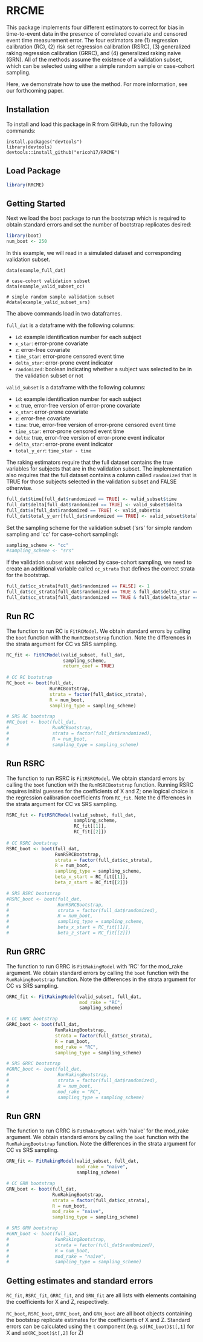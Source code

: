 
# RRCME

This package implements four different estimators to correct 
for bias in time-to-event data in the presence of correlated 
covariate and censored event time measurement error. The four 
estimators are (1) regression calibration (RC), 
(2) risk set regression calibration (RSRC),
(3) generalized raking regression calibration (GRRC), and 
(4) generalized raking naive (GRN). All of the methods assume the 
existence of a validation subset, which can be selected using
either a simple random sample or case-cohort sampling. 

Here, we demonstrate how to use the method. For more information, 
see our forthcoming paper. 

## Installation

To install and load this package in R from GitHub, run the following commands:
  
```{r}
install.packages("devtools")
library(devtools)
devtools::install_github("ericoh17/RRCME")
```

## Load Package
```R
library(RRCME)
```

## Getting Started

Next we load the boot package to run the bootstrap which
is required to obtain standard errors and set the 
number of bootstrap replicates desired:

```R
library(boot)
num_boot <- 250
``` 

In this example, we will read in a simulated dataset and
corresponding validation subset. 

```{r}
data(example_full_dat)

# case-cohort validation subset
data(example_valid_subset_cc)

# simple random sample validation subset
#data(example_valid_subset_srs)
```
The above commands load in two dataframes. 

`full_dat` is a dataframe with the following columns:

* `id`: example identification number for each subject
* `x_star`: error-prone covariate
* `z`: error-free covariate
* `time_star`: error-prone censored event time
* `delta_star`: error-prone event indicator
* `randomized`: boolean indicating whether a subject was selected to be 
in the validation subset or not

`valid_subset` is a dataframe with the following columns:

* `id`: example identification number for each subject
* `x`: true, error-free version of error-prone covariate
* `x_star`: error-prone covariate
* `z`: error-free covariate
* `time`: true, error-free version of error-prone censored event time
* `time_star`: error-prone censored event time
* `delta`: true, error-free version of error-prone event indicator
* `delta_star`: error-prone event indicator
* `total_y_err`: `time_star - time`

The raking estimators require that the full dataset contains the true
variables for subjects that are in the validation subset. The 
implementation also requires that the full dataset contains a column 
called `randomized` that is TRUE for those subjects selected in 
the validation subset and FALSE otherwise.

```R
full_dat$time[full_dat$randomized == TRUE] <- valid_subset$time
full_dat$delta[full_dat$randomized == TRUE] <- valid_subset$delta
full_dat$x[full_dat$randomized == TRUE] <- valid_subset$x
full_dat$total_y_err[full_dat$randomized == TRUE] <- valid_subset$total_y_err
```

Set the sampling scheme for the validation subset
('srs' for simple random sampling and
'cc' for case-cohort sampling):

```R
sampling_scheme <- "cc"
#sampling_scheme <- "srs"
```

If the validation subset was selected by 
case-cohort sampling, we need to create an 
additional variable called `cc_strata` that
defines the correct strata for the bootstrap.

```R
full_dat$cc_strata[full_dat$randomized == FALSE] <- 1
full_dat$cc_strata[full_dat$randomized == TRUE & full_dat$delta_star == 1] <- 2
full_dat$cc_strata[full_dat$randomized == TRUE & full_dat$delta_star == 0] <- 3
```

## Run RC

The function to run RC is `FitRCModel`. We obtain 
standard errors by calling the `boot` function with the 
`RunRCBootstrap` function. Note the differences in the
strata argument for CC vs SRS sampling.

```R
RC_fit <- FitRCModel(valid_subset, full_dat, 
                     sampling_scheme, 
                     return_coef = TRUE)
                     
# CC RC bootstrap
RC_boot <- boot(full_dat, 
                RunRCBootstrap, 
                strata = factor(full_dat$cc_strata), 
                R = num_boot,
                sampling_type = sampling_scheme)

# SRS RC bootstrap
#RC_boot <- boot(full_dat, 
#                RunRCBootstrap, 
#                strata = factor(full_dat$randomized), 
#                R = num_boot,
#                sampling_type = sampling_scheme)
```

## Run RSRC

The function to run RSRC is `FitRSRCModel`. 
We obtain standard errors by calling the `boot` function with the 
`RunRSRCBootstrap` function. Running RSRC requires initial guesses
for the coefficients of X and Z; one logical choice is 
the regression calibration coefficients from `RC_fit`. Note
the differences in the strata argument for CC vs SRS sampling.

```R
RSRC_fit <- FitRSRCModel(valid_subset, full_dat, 
                         sampling_scheme,
                         RC_fit[[1]], 
                         RC_fit[[2]])
                         
# CC RSRC bootstrap
RSRC_boot <- boot(full_dat, 
                  RunRSRCBootstrap,
                  strata = factor(full_dat$cc_strata), 
                  R = num_boot,
                  sampling_type = sampling_scheme,
                  beta_x_start = RC_fit[[1]], 
                  beta_z_start = RC_fit[[2]])

# SRS RSRC bootstrap
#RSRC_boot <- boot(full_dat, 
#                  RunRSRCBootstrap,
#                  strata = factor(full_dat$randomized), 
#                  R = num_boot,
#                  sampling_type = sampling_scheme,
#                  beta_x_start = RC_fit[[1]], 
#                  beta_z_start = RC_fit[[2]])
```

## Run GRRC

The function to run GRRC is `FitRakingModel` with 'RC' for the
mod_rake argument. We obtain standard errors by calling the 
`boot` function with the `RunRakingBootstrap` function. 
Note the differences in the strata argument for CC vs SRS sampling.

```R
GRRC_fit <- FitRakingModel(valid_subset, full_dat, 
                           mod_rake = "RC", 
                           sampling_scheme)

# CC GRRC bootstrap
GRRC_boot <- boot(full_dat, 
                  RunRakingBootstrap,
                  strata = factor(full_dat$cc_strata), 
                  R = num_boot,
                  mod_rake = "RC", 
                  sampling_type = sampling_scheme)

# SRS GRRC bootstrap
#GRRC_boot <- boot(full_dat, 
#                  RunRakingBootstrap,
#                  strata = factor(full_dat$randomized), 
#                  R = num_boot,
#                  mod_rake = "RC", 
#                  sampling_type = sampling_scheme)
```

## Run GRN

The function to run GRRC is `FitRakingModel` with 'naive' for the
mod_rake argument. We obtain standard errors by calling the 
`boot` function with the `RunRakingBootstrap` function. 
Note the differences in the strata argument for CC vs SRS sampling.

```R
GRN_fit <- FitRakingModel(valid_subset, full_dat, 
                          mod_rake = "naive", 
                          sampling_scheme)

# CC GRN bootstrap
GRN_boot <- boot(full_dat, 
                 RunRakingBootstrap,
                 strata = factor(full_dat$cc_strata), 
                 R = num_boot,
                 mod_rake = "naive", 
                 sampling_type = sampling_scheme)

# SRS GRN bootstrap
#GRN_boot <- boot(full_dat, 
#                 RunRakingBootstrap,
#                 strata = factor(full_dat$randomized), 
#                 R = num_boot,
#                 mod_rake = "naive", 
#                 sampling_type = sampling_scheme)
```

## Getting estimates and standard errors

`RC_fit`, `RSRC_fit`, `GRRC_fit`, and `GRN_fit` are all lists with elements containing 
the coefficients for X and Z, respectively. 

`RC_boot`, `RSRC_boot`, `GRRC_boot`, and `GRN_boot` are all boot objects containing 
the bootstrap replicate estimates for the coefficients of X and Z. Standard errors 
can be calculated using the `t` component (e.g. `sd(RC_boot)$t[,1]` for X and
`sd(RC_boot)$t[,2]` for Z)


